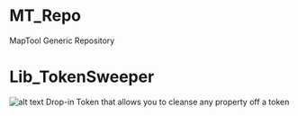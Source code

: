 # MT_Repo
MapTool Generic Repository

# Lib_TokenSweeper
![alt text](https://github.com/Jmr3366/Lib_SpellLibrary/blob/main/Lib_TokenSweeper.webp?raw=true)
Drop-in Token that allows you to cleanse any property off a token
